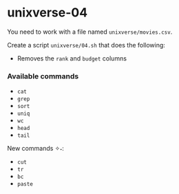 # unixverse-04


You need to work with a file named `unixverse/movies.csv`.

Create a script `unixverse/04.sh` that does the following:

- Removes the `rank` and `budget` columns

### Available commands

* `cat`
* `grep`
* `sort`
* `uniq`
* `wc`
* `head`
* `tail`

New commands ✧˖:
* `cut`
* `tr`
* `bc`
* `paste`

